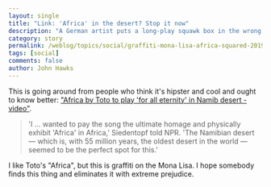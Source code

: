 ```yaml
---
layout: single
title: "Link: 'Africa' in the desert? Stop it now"
description: "A German artist puts a long-play squawk box in the wrong place."
category: story
permalink: /weblog/topics/social/graffiti-mona-lisa-africa-squared-2019.html
tags: [social]
comments: false
author: John Hawks
---
```



This is going around from people who think it's hipster and cool and ought to know better: <a href="https://www.theguardian.com/world/video/2019/jan/15/artist-sets-up-installation-in-namibian-desert-to-play-africa-by-toto-for-all-eternity-video">"Africa by Toto to play 'for all eternity' in Namib desert - video"</a>.

<blockquote>'I … wanted to pay the song the ultimate homage and physically exhibit 'Africa' in Africa,' Siedentopf told NPR. 'The Namibian desert — which is, with 55 million years, the oldest desert in the world — seemed to be the perfect spot for this.'</blockquote>

I like Toto's "Africa", but this is graffiti on the Mona Lisa. I hope somebody finds this thing and eliminates it with extreme prejudice.
